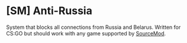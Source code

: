 # [SM] Anti-Russia
System that blocks all connections from Russia and Belarus.
Written for CS:GO but should work with any game supported by [SourceMod](https://www.sourcemod.net).
